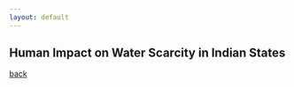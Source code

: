 ```yaml
---
layout: default
---
```


## Human Impact on Water Scarcity in Indian States 
<script src="https://gist.github.com/datasciencespo/540a6d387e900e7c5e32f71b43bd270d.js"></script>



[back](./)
